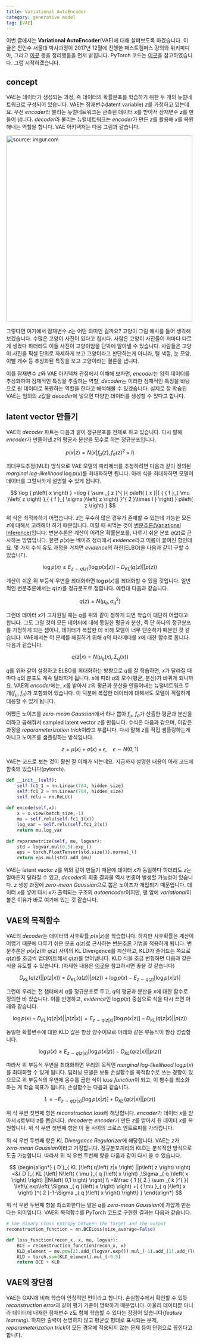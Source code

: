 ```yaml
---
title: Variational AutoEncoder
category: generative model
tag: [VAE]
---
```


이번 글에서는 **Variational AutoEncoder**(VAE)에 대해 살펴보도록 하겠습니다. 이 글은 전인수 서울대 박사과정이 2017년 12월에 진행한 패스트캠퍼스 강의와 위키피디아, 그리고 [이곳](https://jaan.io/what-is-variational-autoencoder-vae-tutorial/) 등을 정리했음을 먼저 밝힙니다. PyTorch 코드는 [이곳](https://github.com/GunhoChoi/PyTorch-FastCampus)을 참고하였습니다. 그럼 시작하겠습니다.





## concept

VAE는 데이터가 생성되는 과정, 즉 데이터의 확률분포를 학습하기 위한 두 개의 뉴럴네트워크로 구성되어 있습니다. VAE는 잠재변수(latent variable) $z$를 가정하고 있는데요. 우선 *encoder*라 불리는 뉴럴네트워크는 관측된 데이터 $x$를 받아서 잠재변수 $z$를 만들어 냅니다. *decoder*라 불리는 뉴럴네트워크는 *encoder*가 만든 $z$를 활용해 $x$를 복원해내는 역할을 합니다. VAE 아키텍처는 다음 그림과 같습니다.



<a href="https://imgur.com/PhHb2aF"><img src="https://i.imgur.com/PhHb2aF.jpg" width="500px" title="source: imgur.com" /></a>



그렇다면 여기에서 잠재변수 $z$는 어떤 의미인 걸까요? 고양이 그림 예시를 들어 생각해보겠습니다. 수많은 고양이 사진이 있다고 칩시다. 사람은 고양이 사진들이 저마다 다르게 생겼다 하더라도 이들 사진이 고양이임을 단박에 알아낼 수 있습니다. 사람들은 고양이 사진을 픽셀 단위로 자세하게 보고 고양이라고 판단하는게 아니라, 털 색깔, 눈 모양, 이빨 개수 등 추상화된 특징을 보고 고양이라는 결론을 냅니다. 

이를 잠재변수 $z$와 VAE 아키텍처 관점에서 이해해 보자면, *encoder*는 입력 데이터를 추상화하여 잠재적인 특징을 추출하는 역할, *decoder*는 이러한 잠재적인 특징을 바탕으로 원 데이터로 복원하는 역할을 한다고 해석해볼 수 있겠습니다. 실제로 잘 학습된 VAE는 임의의 $z$값을 *decoder*에 넣으면 다양한 데이터를 생성할 수 있다고 합니다. 





## latent vector 만들기

VAE의 *decoder* 파트는 다음과 같이 정규분포를 전제로 하고 있습니다. 다시 말해 *encoder*가 만들어낸 $z$의 평균과 분산을 모수로 하는 정규분포입니다.


$$
p\left( { x }|{ z } \right) =N\left( { x }|{ { f }_{ \mu  }\left( z \right)  },{ { f }_{ \sigma  }\left( z \right)  }^{ 2 }\times I \right)
$$


최대우도추정(MLE) 방식으로 VAE 모델의 파라메터를 추정하려면 다음과 같이 정의된 *marginal log-likelihood* $\log{p(x)}$를 최대화하면 됩니다. 아래 식을 최대화하면 모델이 데이터를 그럴싸하게 설명할 수 있게 됩니다.


$$
\log { p\left( x \right)  } =\log { \sum _{ z }^{  }{ p\left( { x }|{ { { f }_{ \mu  }\left( z \right)  },{ { f }_{ \sigma  }\left( z \right)  }^{ 2 }\times I } \right)  } p\left( z \right)  } 
$$


위 식은 최적화하기 어렵습니다. $z$는 무수히 많은 경우가 존재할 수 있는데 가능한 모든 $z$에 대해서 고려해야 하기 때문입니다. 이럴 때 써먹는 것이 [변분추론(Variational Inference)](https://ratsgo.github.io/generative%20model/2017/12/19/vi/)입니다. 변분추론은 계산이 어려운 확률분포를, 다루기 쉬운 분포 $q(z)$로 근사하는 방법입니다. 한편 $p(x)$는 베이즈 정리에서 *evidence*라고 이름이 붙여진 항인데요. 몇 가지 수식 유도 과정을 거치면 *evidence*의 하한(ELBO)을 다음과 같이 구할 수 있습니다.


$$
\log { p\left( x \right)  } \ge { E }_{ z\sim q\left( z \right)  }\left[ \log { p(x|z) }  \right] -{ D }_{ KL }\left( q\left( z \right) ||p\left( z \right)  \right)
$$


계산이 쉬운 위 부등식 우변을 최대화하면 $\log{p(x)}$를 최대화할 수 있을 것입니다. 일반적인 변분추론에서는 $q(z)$를 정규분포로 정합니다. 예컨대 다음과 같습니다.


$$
q\left( z \right) =N\left( { \mu  }_{ q },{ \sigma  }_{ q }^{2} \right)
$$


그런데 데이터 $x$가 고차원일 때는 $q$를 위와 같이 정하게 되면 학습이 대단히 어렵다고 합니다. 그도 그럴 것이 모든 데이터에 대해 동일한 평균과 분산, 즉 단 하나의 정규분포를 가정하게 되는 셈이니, 데이터가 복잡한 데 비해 모델이 너무 단순하기 때문인 것 같습니다. VAE에서는 이 문제를 해결하기 위해 $q$의 파라메터를 $x$에 대한 함수로 둡니다. 다음과 같습니다.


$$
q\left( z|x \right) =N\left( { \mu  }_{q}\left( x \right) ,\Sigma_{q} \left( x \right) \right)
$$


$q$를 위와 같이 설정하고 ELBO를 최대화하는 방향으로 $q$를 잘 학습하면, $x$가 달라질 때마다 $q$의 분포도 계속 달라지게 됩니다. $x$에 따라 $q$의 모수(평균, 분산)가 바뀌게 되니까요. VAE의 *encoder*에는, $x$를 받아서 $z$의 평균과 분산을 만들어내는 뉴럴네트워크 두 개($f_μ$, $f_σ$)가 포함되어 있습니다. 이 덕분에 복잡한 데이터에 대해서도 모델이 적절하게 대응할 수 있게 됩니다. 

어쨌든 노이즈를 *zero-mean Gaussian*에서 하나 뽑아 $f_μ$, $f_σ$가 산출한 평균과 분산을 더하고 곱해줘서 sampled latent vector $z$를 만듭니다. 수식은 다음과 같으며, 이같은 과정을 *reparameterization trick*이라고 부릅니다. 다시 말해 $z$를 직접 샘플링하는게 아니고 노이즈를 샘플링하는 방식입니다.


$$
z={ \mu  }{ (x) }+{ \sigma  }{ (x) } \times\epsilon ,\quad \epsilon \sim N\left( 0,1 \right)
$$


VAE는 코드로 보는 것이 훨씬 잘 이해가 되는데요. 지금까지 설명한 내용이 아래 코드에 함축돼 있습니다(pytorch).

```python
def __init__(self):
    self.fc1_1 = nn.Linear(784, hidden_size)
    self.fc1_2 = nn.Linear(784, hidden_size)
    self.relu = nn.ReLU()
                        
def encode(self,x):
    x = x.view(batch_size,-1)
    mu = self.relu(self.fc1_1(x))
    log_var = self.relu(self.fc1_2(x))
	return mu,log_var
    
def reparametrize(self, mu, logvar):
    std = logvar.mul(0.5).exp_()
	eps = torch.FloatTensor(std.size()).normal_()
	return eps.mul(std).add_(mu)
```

VAE는 latent vector $z$를 위와 같이 만들기 때문에 데이터 $x$가 동일하다 하더라도 $z$는 얼마든지 달라질 수 있고, *decoder*의 최종 결과물 역시 변종이 발생할 가능성이 있습니다. $z$ 생성 과정에 *zero-mean Gaussian*으로 뽑은 노이즈가 개입되기 때문입니다. 데이터 $x$를 넣어 다시 $x$가 출력되는 구조의 *autoencoder*이지만, 맨 앞에 *variational*이 붙은 이유가 바로 여기에 있는 것 같습니다.





## VAE의 목적함수

VAE의 *decoder*는 데이터의 사후확률 $p(x$\|$z)$을 학습합니다. 하지만 사후확률은 계산이 어렵기 때문에 다루기 쉬운 분포 $q(z)$로 근사하는 [변분추론](https://ratsgo.github.io/generative%20model/2017/12/19/vi/) 기법을 적용하게 됩니다. 변분추론은 $p(x$\|$z)$와 $q(z)$ 사이의 KL Divergence를 계산하고, KLD가 줄어드는 쪽으로 $q(z)$를 조금씩 업데이트해서 $q(z)$를 얻어냅니다. KLD 식을 조금 변형하면 다음과 같은 식을 유도할 수 있습니다. (자세한 내용은 [이곳](https://ratsgo.github.io/generative%20model/2017/12/19/vi/)을 참고하시면 좋을 것 같습니다)


$$
{ D }_{ KL }\left( q\left( z \right) ||p\left( z|x \right)  \right) ={ D }_{ KL }\left( q\left( z \right) ||p\left( z \right)  \right) +\log { p\left( x \right)  } -{ E }_{ z\sim q\left( z \right)  }\left[ \log { p(x|z) }  \right]
$$


그런데 우리는 전 챕터에서 $q$를 정규분포로 두고, $q$의 평균과 분산을 $x$에 대한 함수로 정의한 바 있습니다. 이를 반영하고, *evidence*인 $\log{p(x)}$ 중심으로 식을 다시 쓰면 아래와 같습니다.


$$
\log { p\left( x \right)  } -{ D }_{ KL }\left( q\left( z|x \right) ||p\left( z|x \right)  \right) ={ E }_{ z\sim q\left( z|x \right)  }\left[ \log { p(x|z) }  \right] -{ D }_{ KL }\left( q\left( z|x \right) ||p\left( z \right)  \right)
$$


동일한 확률변수에 대한 KLD 값은 항상 양수이므로 아래와 같은 부등식이 항상 성립합니다.


$$
\log { p\left( x \right)  } \ge { E }_{ z\sim q\left( z|x \right)  }\left[ \log { p(x|z) }  \right] -{ D }_{ KL }\left( q\left( z|x \right) ||p\left( z \right)  \right) 
$$


따라서 위 부등식 우변을 최대화하면 우리의 목적인 *marginal log-likelihood* $\log{p(x)}$를 최대화할 수 있게 됩니다. 딥러닝 모델은 보통 손실함수를 목적함수로 쓰는 경향이 있으므로 위 부등식의 우변에 음수를 곱한 식이 *loss function*이 되고, 이 함수를 최소화하는 게 학습 목표가 됩니다. 손실함수는 다음과 같습니다.


$$
L=-{ E }_{ z\sim q\left( z|x \right)  }\left[ \log { p(x|z) }  \right] +{ D }_{ KL }\left( q\left( z|x \right) ||p\left( z \right)  \right)
$$


위 식 우변 첫번째 항은 *reconstruction loss*에 해당합니다. *encoder*가 데이터 $x$를 받아서 $q$로부터 $z$를 뽑습니다. *decoder*는 *encoder*가 만든 $z$를 받아서 원 데이터 $x$를 복원합니다. 위 식 우변 첫번째 항은 이 둘 사이의 크로스 엔트로피를 가리킵니다.

위 식 우변 두번째 항은 *KL Divergence Regularizer*에 해당합니다. VAE는 $z$가 *zero-mean Gaussian*이라고 가정합니다. 정규분포끼리의 KLD는 분석적인 방식으로 도출 가능합니다. 따라서 위 식 우변 두번째 항을 다음과 같이 다시 쓸 수 있습니다.




$$
\begin{align*}
{ D }_{ KL }\left( q\left( z|x \right) ||p\left( z \right)  \right) =&{ D }_{ KL }\left[ N\left( { \mu  }_{ q }\left( x \right) ,\Sigma _{ q }\left( x \right)  \right) ||N\left( 0,1 \right)  \right] \\ =&\frac { 1 }{ 2 } \sum _{ k }^{  }{ \left\{ exp\left( \Sigma _{ q }\left( x \right)  \right) +{ { \mu  }_{ q }\left( x \right)  }^{ 2 }-1-\Sigma _{ q }\left( x \right)  \right\}  } 
\end{align*}
$$


위 식 우변 두번째 항을 최소화한다는 말은 $q$를 *zero-mean Gaussian*에 가깝게 만든다는 의미입니다. VAE의 목적함수를 PyTorch 코드로 구현한 결과는 다음과 같습니다. 



```python
# the Binary Cross Entropy between the target and the output
reconstruction_function = nn.BCELoss(size_average=False)

def loss_function(recon_x, x, mu, logvar):
    BCE = reconstruction_function(recon_x, x)
    KLD_element = mu.pow(2).add_(logvar.exp()).mul_(-1).add_(1).add_(logvar)
    KLD = torch.sum(KLD_element).mul_(-0.5)
    return BCE + KLD
```







## VAE의 장단점

VAE는 GAN에 비해 학습이 안정적인 편이라고 합니다. 손실함수에서 확인할 수 있듯 *reconstruction error*과 같이 평가 기준이 명확하기 때문입니다. 아울러 데이터뿐 아니라 데이터에 내재한 잠재변수 $z$도 함께 학습할 수 있다는 장점이 있습니다(*feature learning*). 하지만 출력이 선명하지 않고 평균값 형태로 표시되는 문제, *reparameterization trick*이 모든 경우에 적용되지 않는 문제 등이 단점으로 꼽힌다고 합니다.